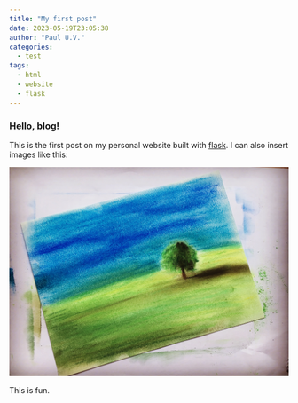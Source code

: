 ```yaml
---
title: "My first post" 
date: 2023-05-19T23:05:38 
author: "Paul U.V."
categories:
  - test
tags: 
  - html
  - website
  - flask
---
```


### Hello, blog!

This is the first post on my personal website built with [flask](https://flask.palletsprojects.com/en/2.3.x/). I can also
insert images like this:

<img src="Tree.JPG"></img>

This is fun.